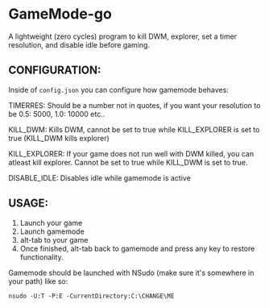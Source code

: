 # GameMode-go

A lightweight (zero cycles) program to kill DWM, explorer, set a timer resolution, and disable idle before gaming. 

## CONFIGURATION:

Inside of `config.json` you can configure how gamemode behaves:

TIMERRES: Should be a number not in quotes, if you want your resolution to be 0.5: 5000, 1.0: 10000 etc..

KILL_DWM: Kills DWM, cannot be set to true while KILL_EXPLORER is set to true (KILL_DWM kills explorer)

KILL_EXPLORER: If your game does not run well with DWM killed, you can atleast kill explorer. Cannot be set to true while KILL_DWM is set to true.

DISABLE_IDLE: Disables idle while gamemode is active

## USAGE:

1. Launch your game
2. Launch gamemode
3. alt-tab to your game
4. Once finished, alt-tab back to gamemode and press any key to restore functionality.

Gamemode should be launched with NSudo (make sure it's somewhere in your path) like so:

```
nsudo -U:T -P:E -CurrentDirectory:C:\CHANGE\ME
```